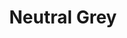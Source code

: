 ---
layout: product
title: "Neutral Grey"
price: "530" 
desc: "Uljana boja"
img_path: "/assets/img/ABT100.webp"
brand: "Abteilung 502"
available: true
special_offer: true
new: false
soon: false
cat: "050000"
subcat: "050100"
subsubcat: "00"
sifra: "ABT100"
popular: false
---